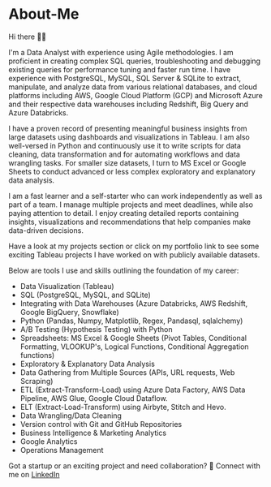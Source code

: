 # About-Me

Hi there 👋🏽 

I'm a Data Analyst with experience using Agile methodologies. I am proficient in creating complex SQL queries, troubleshooting and debugging existing queries for performance tuning and faster run time. I have experience with PostgreSQL, MySQL, SQL Server & SQLite to extract, manipulate, and analyze data from various relational databases, and cloud platforms including AWS, Google Cloud Platform (GCP) and Microsoft Azure and their respective data warehouses including Redshift, Big Query and Azure Databricks. 

I have a proven record of presenting meaningful business insights from large datasets using dashboards and visualizations in Tableau. I am also well-versed in Python and continuously use it to write scripts for data cleaning, data transformation and for automating workflows and data wrangling tasks. For smaller size datasets, I turn to MS Excel or Google Sheets to conduct advanced or less complex exploratory and explanatory data analysis.

I am a fast learner and a self-starter who can work independently as well as part of a team. I manage multiple projects and meet deadlines, while also paying attention to detail. I enjoy creating detailed reports containing insights, visualizations and recommendations that help companies make data-driven decisions.

Have a look at my projects section or click on my portfolio link to see some exciting Tableau projects I have worked on with publicly available datasets.

Below are tools I use and skills outlining the foundation of my career:
- Data Visualization (Tableau)
- SQL (PostgreSQL, MySQL, and SQLite)
- Integrating with Data Warehouses (Azure Databricks, AWS Redshift, Google BigQuery, Snowflake)
- Python (Pandas, Numpy, Matplotlib, Regex, Pandasql, sqlalchemy)
- A/B Testing (Hypothesis Testing) with Python
- Spreadsheets: MS Excel & Google Sheets (Pivot Tables, Conditional Formatting, VLOOKUP's, Logical Functions, Conditional Aggregation functions)
- Exploratory & Explanatory Data Analysis
- Data Gathering from Multiple Sources (APIs, URL requests, Web Scraping)
- ETL (Extract-Transform-Load) using Azure Data Factory, AWS Data Pipeline, AWS Glue, Google Cloud Dataflow.
- ELT (Extract-Load-Transform)  using Airbyte, Stitch and Hevo.
- Data Wrangling/Data Cleaning
- Version control with Git and GitHub Repositories
- Business Intelligence & Marketing Analytics
- Google Analytics
- Operations Management

Got a startup or an exciting project and need collaboration? 🚀
Connect with me on [LinkedIn](https://www.linkedin.com/in/nsikanudoma)
